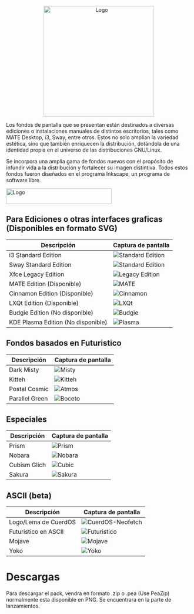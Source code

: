<!-- Logo -->
<p align="center">
  <img src="/cuerd-md/logo1.png" alt="Logo" width="300" height="300">
</p>

Los fondos de pantalla que se presentan están destinados a diversas ediciones o instalaciones manuales de distintos escritorios, tales como MATE Desktop, i3, Sway, entre otros. Estos no solo amplían la variedad estética, sino que también enriquecen la distribución, dotándola de una identidad propia en el universo de las distribuciones GNU/Linux. 

Se incorpora una amplia gama de fondos nuevos con el propósito de infundir vida a la distribución y fortalecer su imagen distintiva. Todos estos fondos fueron diseñados en el programa Inkscape, un programa de software libre.

<!-- Capturas de pantalla -->
<p align="left">
  <img src="/cuerd-md/pcm1.png" alt="Logo" width="287" height="42">
</p>

## Para Ediciones o otras interfaces graficas (Disponibles en formato SVG)
| Descripción | Captura de pantalla |
| ----------- | ------------------ |
| i3 Standard Edition | ![Standard Edition](/cuerd-scr/i3-edition.png) |
| Sway Standard Edition | ![Standard Edition](/cuerd-scr/sway-edition.png) |
| Xfce Legacy Edition | ![Legacy Edition](/cuerd-md/xfce-edition.png) |
| MATE Edition (Disponible) | ![MATE](/cuerd-scr/mate-edition.png) |
| Cinnamon Edition (Disponible) | ![Cinnamon](/cuerd-scr/cinnamon-edition.png) |
| LXQt Edition (Disponible) | ![LXQt](/cuerd-scr/LXQt-edition.png) |
| Budgie Edition (No disponible) | ![Budgie](/cuerd-scr/Budgie-edition.png) |
| KDE Plasma Edition (No disponible) | ![Plasma](/cuerd-scr/Plasma-edition.png) |

## Fondos basados en Futuristico
| Descripción | Captura de pantalla |
| ----------- | ------------------ |
| Dark Misty | ![Misty](/cuerd-scr/Misty.png) |
| Kitteh | ![Kitteh](/cuerd-scr/Kitteh.png) |
| Postal Cosmic | ![Atmos](/cuerd-scr/Cosmic.png) |
| Parallel Green | ![Boceto](/cuerd-scr/Parallel.png) |

## Especiales
| Descripción | Captura de pantalla |
| ----------- | ------------------ |
| Prism | ![Prism](/cuerd-scr/Prism.png) |
| Nobara | ![Nobara](/cuerd-scr/Nobara.png) |
| Cubism Glich | ![Cubic](/cuerd-scr/Cubism.png) |
| Sakura | ![Sakura](/cuerd-scr/Sakura.png) |

## ASCII (beta)
| Descripción | Captura de pantalla |
| ----------- | ------------------ |
| Logo/Lema de CuerdOS | ![CuerdOS-Neofetch](/cuerd-scr/CuerdOS.png) |
| Futuristico en ASCII | ![Futuristico](/cuerd-scr/Futuristico.png) |
| Mojave | ![Mojave](/cuerd-scr/Mojave.png) |
| Yoko | ![Yoko](/cuerd-scr/Yoko.png) |

# Descargas
Para descargar el pack, vendra en formato .zip o .pea (Use PeaZip) normalmente esta disponible en PNG. Se encuentrara en la parte de lanzamientos.
